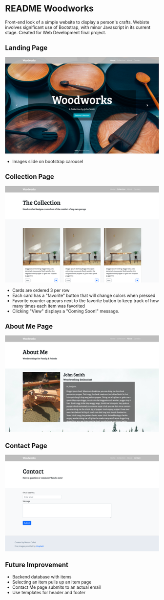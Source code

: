 # README Woodworks
Front-end look of a simple website to display a person's crafts.  Webiste involves significant use of Bootstrap, with minor Javascript in its current stage. Created for Web Development final project.

## Landing Page 
![Image of Landing Page](https://github.com/MasonCollett/Woodworks/blob/master/final/views/images/landingReadMe.png)
* Images slide on bootstrap carousel

## Collection Page
![Image of Collection Page](https://github.com/MasonCollett/Woodworks/blob/master/final/views/images/collectionReadMe.png)
* Cards are ordered 3 per row
* Each card has a "favorite" button that will change colors when pressed
* Favorite counter appears next to the favorite button to keep track of how many times each item was favorited
* Clicking "View" displays a "Coming Soon!" message.

## About Me Page
![Image of About Me Page](https://github.com/MasonCollett/Woodworks/blob/master/final/views/images/aboutReadMe.png)

## Contact Page
![Image of Landing Page](https://github.com/MasonCollett/Woodworks/blob/master/final/views/images/contactReadMe.png)

## Future Improvement
* Backend database with items
* Selecting an item pulls up an item page
* Contact Me page submits to an actual email
* Use templates for header and footer

